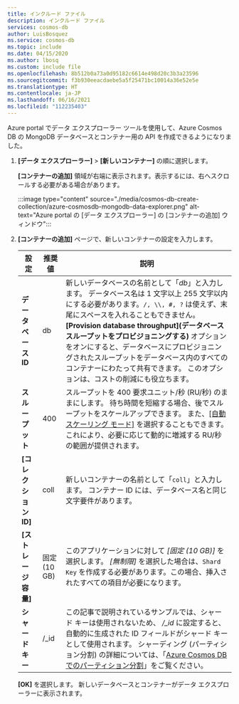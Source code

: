 ```yaml
---
title: インクルード ファイル
description: インクルード ファイル
services: cosmos-db
author: LuisBosquez
ms.service: cosmos-db
ms.topic: include
ms.date: 04/15/2020
ms.author: lbosq
ms.custom: include file
ms.openlocfilehash: 8b512b0a73a0d95182c6614e498d20c3b3a23596
ms.sourcegitcommit: f3b930eeacdaebe5a5f25471bc10014a36e52e5e
ms.translationtype: HT
ms.contentlocale: ja-JP
ms.lasthandoff: 06/16/2021
ms.locfileid: "112235403"
---
```

Azure portal でデータ エクスプローラー ツールを使用して、Azure Cosmos DB の MongoDB データベースとコンテナー用の API を作成できるようになりました。 

1. **[データ エクスプローラー]**  >  **[新しいコンテナー]** の順に選択します。 
    
    **[コンテナーの追加]** 領域が右端に表示されます。表示するには、右へスクロールする必要がある場合があります。

    :::image type="content" source="./media/cosmos-db-create-collection/azure-cosmosdb-mongodb-data-explorer.png" alt-text="Azure portal の [データ エクスプローラー] の [コンテナーの追加] ウィンドウ":::

2. **[コンテナーの追加]** ページで、新しいコンテナーの設定を入力します。

    |設定|推奨値|説明
    |---|---|---|
    |**データベース ID**|db|新しいデータベースの名前として「*db*」と入力します。 データベース名は 1 文字以上 255 文字以内にする必要があります。`/, \\, #, ?` は使えず、末尾にスペースを入れることもできません。 **[Provision database throughput]\(データベース スループットをプロビジョニングする\)** オプションをオンにすると、データベースにプロビジョニングされたスループットをデータベース内のすべてのコンテナーにわたって共有できます。 このオプションは、コストの削減にも役立ちます。 |
    |**スループット**|400|スループットを 400 要求ユニット/秒 (RU/秒) のままにします。 待ち時間を短縮する場合、後でスループットをスケールアップできます。 また、[[自動スケーリング モード]](../provision-throughput-autoscale.md) を選択することもできます。これにより、必要に応じて動的に増減する RU/秒の範囲が提供されます。| 
    |**[コレクション ID]**|coll|新しいコンテナーの名前として「`coll`」と入力します。 コンテナー ID には、データベース名と同じ文字要件があります。|
    |**[ストレージ容量]**|固定 (10 GB)|このアプリケーションに対して *[固定 (10 GB)]* を選択します。 *[無制限]* を選択した場合は、`Shard Key` を作成する必要があります。この場合、挿入されたすべての項目が必要になります。|
    |**シャード キー**| /_id| この記事で説明されているサンプルでは、シャード キーは使用されないため、 */_id* に設定すると、自動的に生成された ID フィールドがシャード キーとして使用されます。 シャーディング (パーティション分割) の詳細については、「[Azure Cosmos DB でのパーティション分割](../partitioning-overview.md)」をご覧ください。|
        
    **[OK]** を選択します。 新しいデータベースとコンテナーがデータ エクスプローラーに表示されます。
